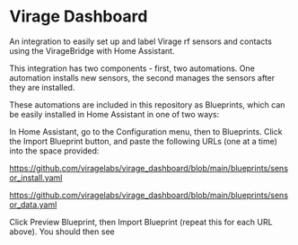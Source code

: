 # Virage Dashboard

An integration to easily set up and label Virage rf sensors and contacts using the VirageBridge with Home Assistant.

This integration has two components - first, two automations.  One automation installs new sensors, the second manages the sensors after they are installed.

These automations are included in this repository as Blueprints, which can be easily installed in Home Assistant in one of two ways:

In Home Assistant, go to the Configuration menu, then to Blueprints.  Click the Import Blueprint button, and paste the following URLs (one at a time) into the space provided:

https://github.com/viragelabs/virage_dashboard/blob/main/blueprints/sensor_install.yaml

https://github.com/viragelabs/virage_dashboard/blob/main/blueprints/sensor_data.yaml



Click Preview Blueprint, then Import Blueprint (repeat this for each URL above).  You should then see 
